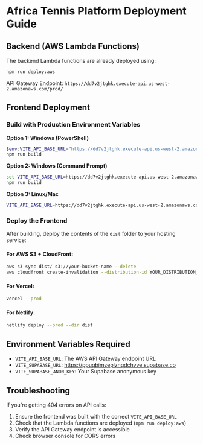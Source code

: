# Africa Tennis Platform Deployment Guide

## Backend (AWS Lambda Functions)

The backend Lambda functions are already deployed using:
```bash
npm run deploy:aws
```

API Gateway Endpoint: `https://dd7v2jtghk.execute-api.us-west-2.amazonaws.com/prod/`

## Frontend Deployment

### Build with Production Environment Variables

**Option 1: Windows (PowerShell)**
```powershell
$env:VITE_API_BASE_URL="https://dd7v2jtghk.execute-api.us-west-2.amazonaws.com/prod"
npm run build
```

**Option 2: Windows (Command Prompt)**
```cmd
set VITE_API_BASE_URL=https://dd7v2jtghk.execute-api.us-west-2.amazonaws.com/prod
npm run build
```

**Option 3: Linux/Mac**
```bash
VITE_API_BASE_URL=https://dd7v2jtghk.execute-api.us-west-2.amazonaws.com/prod npm run build
```

### Deploy the Frontend

After building, deploy the contents of the `dist` folder to your hosting service:

#### For AWS S3 + CloudFront:
```bash
aws s3 sync dist/ s3://your-bucket-name --delete
aws cloudfront create-invalidation --distribution-id YOUR_DISTRIBUTION_ID --paths "/*"
```

#### For Vercel:
```bash
vercel --prod
```

#### For Netlify:
```bash
netlify deploy --prod --dir dist
```

## Environment Variables Required

- `VITE_API_BASE_URL`: The AWS API Gateway endpoint URL
- `VITE_SUPABASE_URL`: https://ppuqbimzeplznqdchvve.supabase.co
- `VITE_SUPABASE_ANON_KEY`: Your Supabase anonymous key

## Troubleshooting

If you're getting 404 errors on API calls:
1. Ensure the frontend was built with the correct `VITE_API_BASE_URL`
2. Check that the Lambda functions are deployed (`npm run deploy:aws`)
3. Verify the API Gateway endpoint is accessible
4. Check browser console for CORS errors 